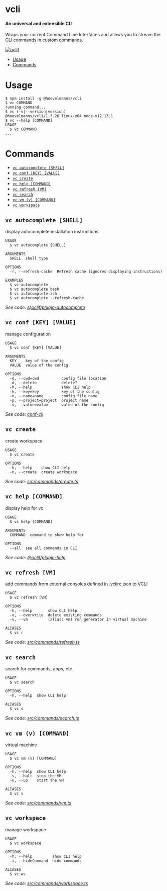 vcli
====

#### An universal and extensible CLI
Wraps your current Command Line Interfaces and allows you to stream the CLI commands in custom commands. 


[![oclif](https://img.shields.io/badge/cli-oclif-brightgreen.svg)](https://oclif.io)

<!-- toc -->
* [Usage](#usage)
* [Commands](#commands)
<!-- tocstop -->
# Usage
<!-- usage -->
```sh-session
$ npm install -g @hoevelmanns/vcli
$ vc COMMAND
running command...
$ vc (-v|--version|version)
@hoevelmanns/vcli/1.3.26 linux-x64 node-v12.13.1
$ vc --help [COMMAND]
USAGE
  $ vc COMMAND
...
```
<!-- usagestop -->
# Commands
<!-- commands -->
* [`vc autocomplete [SHELL]`](#vc-autocomplete-shell)
* [`vc conf [KEY] [VALUE]`](#vc-conf-key-value)
* [`vc create`](#vc-create)
* [`vc help [COMMAND]`](#vc-help-command)
* [`vc refresh [VM]`](#vc-refresh-vm)
* [`vc search`](#vc-search)
* [`vc vm (v) [COMMAND]`](#vc-vm-v-command)
* [`vc workspace`](#vc-workspace)

## `vc autocomplete [SHELL]`

display autocomplete installation instructions

```
USAGE
  $ vc autocomplete [SHELL]

ARGUMENTS
  SHELL  shell type

OPTIONS
  -r, --refresh-cache  Refresh cache (ignores displaying instructions)

EXAMPLES
  $ vc autocomplete
  $ vc autocomplete bash
  $ vc autocomplete zsh
  $ vc autocomplete --refresh-cache
```

_See code: [@oclif/plugin-autocomplete](https://github.com/oclif/plugin-autocomplete/blob/v0.2.0/src/commands/autocomplete/index.ts)_

## `vc conf [KEY] [VALUE]`

manage configuration

```
USAGE
  $ vc conf [KEY] [VALUE]

ARGUMENTS
  KEY    key of the config
  VALUE  value of the config

OPTIONS
  -d, --cwd=cwd          config file location
  -d, --delete           delete?
  -h, --help             show CLI help
  -k, --key=key          key of the config
  -n, --name=name        config file name
  -p, --project=project  project name
  -v, --value=value      value of the config
```

_See code: [conf-cli](https://github.com/natzcam/conf-cli/blob/v0.1.9/src/commands/conf.ts)_

## `vc create`

create workspace

```
USAGE
  $ vc create

OPTIONS
  -h, --help    show CLI help
  -n, --create  create workspace
```

_See code: [src/commands/create.ts](https://github.com/hoevelmanns/vcli/blob/v1.3.26/src/commands/create.ts)_

## `vc help [COMMAND]`

display help for vc

```
USAGE
  $ vc help [COMMAND]

ARGUMENTS
  COMMAND  command to show help for

OPTIONS
  --all  see all commands in CLI
```

_See code: [@oclif/plugin-help](https://github.com/oclif/plugin-help/blob/v3.1.0/src/commands/help.ts)_

## `vc refresh [VM]`

add commands from external consoles defined in .vclirc.json to VCLI

```
USAGE
  $ vc refresh [VM]

OPTIONS
  -h, --help       show CLI help
  -o, --overwrite  delete existing commands
  -v, --vm         (alias: vm) run generator in virtual machine

ALIASES
  $ vc r
```

_See code: [src/commands/refresh.ts](https://github.com/hoevelmanns/vcli/blob/v1.3.26/src/commands/refresh.ts)_

## `vc search`

search for commands, apps, etc.

```
USAGE
  $ vc search

OPTIONS
  -h, --help  show CLI help

ALIASES
  $ vc s
```

_See code: [src/commands/search.ts](https://github.com/hoevelmanns/vcli/blob/v1.3.26/src/commands/search.ts)_

## `vc vm (v) [COMMAND]`

virtual machine

```
USAGE
  $ vc vm (v) [COMMAND]

OPTIONS
  -h, --help  show CLI help
  -s, --halt  stop the VM
  -u, --up    start the VM

ALIASES
  $ vc v
```

_See code: [src/commands/vm.ts](https://github.com/hoevelmanns/vcli/blob/v1.3.26/src/commands/vm.ts)_

## `vc workspace`

manage workspace

```
USAGE
  $ vc workspace

OPTIONS
  -h, --help         show CLI help
  -i, --hideCommand  hide commands

ALIASES
  $ vc ws
```

_See code: [src/commands/workspace.ts](https://github.com/hoevelmanns/vcli/blob/v1.3.26/src/commands/workspace.ts)_
<!-- commandsstop -->
